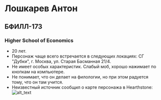 # Лошкарев Антон
## БФИЛЛ-173
### Higher School of Economics
* 20 лет.
* Персонаж чаще всего встречается в следующих локациях: СГ "Дубки", г. Москва, ул. Старая Басманная 21/4.
* Не имеет особых характеристик. Слабый моб, хорошо нажимает по кнопкам на компьютере.
* Не понимает, что он делает на филологии, но при этом радуется тому, что он там учится.
* Неизвестный источник сообщил о карте персонажа в Hearthstone: 
![alt_text](https://imgur.com/Quy5WR2 "Карта персонажа в Hearthstone")
